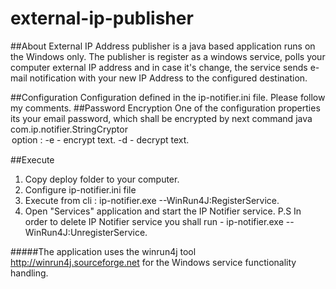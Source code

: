 # external-ip-publisher
##About
External IP Address publisher is a java based application runs on the Windows only. The publisher is register
as a windows service, polls your computer external IP address and in case it's change, the service 
sends e-mail notification with your new IP Address to the configured destination.

##Configuration
 Configuration defined in the ip-notifier.ini file. Please follow my comments.
##Password Encryption
  One of the configuration properties its your email password, which shall be encrypted by next command
  java com.ip.notifier.StringCryptor <option> <text>
  option :
		-e - encrypt text.
		-d - decrypt text.

##Execute
1. Copy deploy folder to your computer.
2. Configure ip-notifier.ini file
2. Execute from cli : ip-notifier.exe --WinRun4J:RegisterService.
3. Open "Services" application and start the IP Notifier service.
P.S 
 In order to delete IP Notifier service you shall run - ip-notifier.exe --WinRun4J:UnregisterService.

#####The application uses the winrun4j tool http://winrun4j.sourceforge.net for the Windows service functionality handling.




  
 
